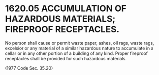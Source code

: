 1620.05 ACCUMULATION OF HAZARDOUS MATERIALS; FIREPROOF RECEPTACLES.
===================================================================

No person shall cause or permit waste paper, ashes, oil rags, waste
rags, excelsior or any material of a similar hazardous nature to
accumulate in a cellar or in any other portion of a building of any
kind. Proper fireproof receptacles shall be provided for such hazardous
materials.

(1977 Code Sec. 35.20)
